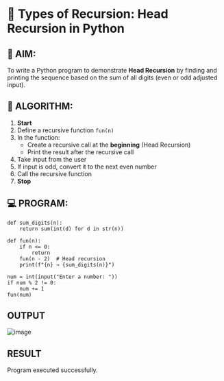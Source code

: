 # 🔁 Types of Recursion: Head Recursion in Python

## 🎯 AIM:
To write a Python program to demonstrate **Head Recursion** by finding and printing the sequence based on the sum of all digits (even or odd adjusted input).

## 🧠 ALGORITHM:

1. **Start**
2. Define a recursive function `fun(n)`
3. In the function:
   - Create a recursive call at the **beginning** (Head Recursion)
   - Print the result after the recursive call
4. Take input from the user
5. If input is odd, convert it to the next even number
6. Call the recursive function
7. **Stop**

## 💻 PROGRAM:
```
def sum_digits(n):
    return sum(int(d) for d in str(n))

def fun(n):
    if n <= 0:
        return
    fun(n - 2)  # Head recursion
    print(f"{n} → {sum_digits(n)}")

num = int(input("Enter a number: "))
if num % 2 != 0:
    num += 1
fun(num)
```


## OUTPUT
![image](https://github.com/user-attachments/assets/94572e8b-706b-4600-827b-907aa50424be)


## RESULT
Program executed successfully.
